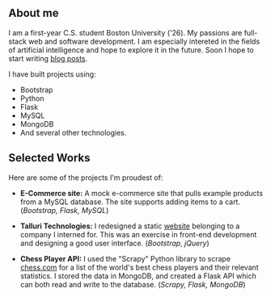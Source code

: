 
## About me
I am a first-year C.S. student Boston University ('26). My passions are full-stack web and software development. I am especially intereted in the fields of artificial intelligence and hope to explore it in the future. Soon I hope to start writing [blog posts](https://sai-nayunipati.github.io/portfolio/blog.html).

I have built projects using:
- Bootstrap
- Python
- Flask
- MySQL
- MongoDB
- And several other technologies.

## Selected Works
Here are some of the projects I'm proudest of:

- **E-Commerce site:** A mock e-commerce site that pulls example products from a MySQL database. The site supports adding items to a cart. (*Bootstrap, Flask, MySQL*)

- **Talluri Technologies:** I redesigned a static [website](http://talluritechnologies.com/) belonging to a company I interned for. This was an exercise in front-end development and designing a good user interface. (*Bootstrap, jQuery*)

- **Chess Player API:** I used the "Scrapy" Python library to scrape [chess.com](https://www.chess.com/players) for a list of the world's best chess players and their relevant statistics. I stored the data in MongoDB, and created a Flask API which can both read and write to the database. (*Scrapy, Flask, MongoDB*)
